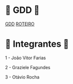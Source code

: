 # 📖 GDD 📖

[GDD](https://www.figma.com/file/BfVCJdH6wAPscEFYGm9cP4/GDD---Defeated?type=design&node-id=0%3A1&mode=design&t=HR78xvvVji8cdkXV-1)
[ROTEIRO](https://docs.google.com/document/d/1KAAZiAtwXJ7PkU8lker7VFluapbexljzHC3KatmE_eU/edit)

# 👥 Integrantes 👥

1 - João Vitor Farias

2 - Graziele Fagundes

3 - Otávio Rocha

